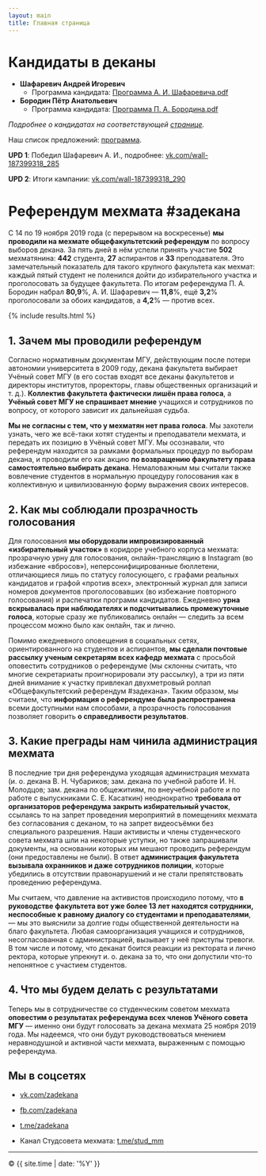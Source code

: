 ```yaml
---
layout: main
title: Главная страница
---
```


# Кандидаты в деканы

- **Шафаревич Андрей Игоревич**
  - Программа кандидата: <a href="public/Программа_А._И._Шафаревича.pdf" target="_blank">Программа А. И. Шафаревича.pdf</a>
- **Бородин Пётр Анатольевич**
  - Программа кандидата: <a href="public/Программа_П._А._Бородина.pdf" target="_blank">Программа П. А. Бородина.pdf</a>

_Подробнее о кандидатах на соответствующей [странице](candidates)._

Наш список предложений: [программа](program).

**UPD 1**: Победил Шафаревич А. И., подробнее: [vk.com/wall-187399318_285](https://vk.com/wall-187399318_285)

**UPD 2**: Итоги кампании: [vk.com/wall-187399318_290](https://vk.com/wall-187399318_290)

# Референдум мехмата #задекана

С 14 по 19 ноября 2019 года (с перерывом на воскресенье) **мы проводили на мехмате общефакультетский референдум** по вопросу выборов декана. За пять дней в нём успели принять участие **502** мехматянина: **442** студента, **27** аспирантов и **33** преподавателя. Это замечательный показатель для такого крупного факультета как мехмат: каждый пятый студент не поленился дойти до избирательного участка и проголосовать за будущее факультета. По итогам референдума П. А. Бородин набрал **80,9**%, А. И. Шафаревич — **11,8**%, ещё **3,2**% проголосовали за обоих кандидатов, а **4,2**% — против всех.

{% include results.html %}

## 1. Зачем мы проводили референдум

Согласно нормативным документам МГУ, действующим после потери автономии университета в 2009 году, декана факультета выбирает Учёный совет МГУ (в его состав входят все деканы факультетов и директоры институтов, проректоры, главы общественных организаций и т. д.). **Коллектив факультета фактически лишён права голоса**, а **Учёный совет МГУ не спрашивает мнение** учащихся и сотрудников по вопросу, от которого зависит их дальнейшая судьба. 
 
**Мы не согласны с тем, что у мехматян нет права голоса**. Мы захотели узнать, чего же всё-таки хотят студенты и преподаватели мехмата, и передать их позицию в Учёный совет МГУ. Мы осознавали, что референдум находится за рамками формальных процедур по выборам декана, и проводили его как акцию **по возвращению факультету права самостоятельно выбирать декана**. Немаловажным мы считали также вовлечение студентов в нормальную процедуру голосования как в коллективную и цивилизованную форму выражения своих интересов. 


## 2. Как мы соблюдали прозрачность голосования

Для голосования **мы оборудовали импровизированный «избирательный участок»** в коридоре учебного корпуса мехмата: прозрачную урну для голосования, онлайн-трансляцию в Instagram (во избежание «вбросов»), неперсонифицированные бюллетени, отличающиеся лишь по статусу голосующего, с графами реальных кандидатов и графой «против всех», электронный журнал для записи номеров документов проголосовавших (во избежание повторного голосования) и распечатки программ кандидатов. Ежедневно **урна вскрывалась при наблюдателях и подсчитывались промежуточные голоса**, которые сразу же публиковались онлайн — следить за всем процессом можно было как онлайн, так и лично.

Помимо ежедневного оповещения в социальных сетях, ориентированного на студентов и аспирантов, **мы сделали почтовые рассылку ученым секретарям всех кафедр мехмата** с просьбой оповестить сотрудников о референдуме (мы склонны считать, что многие секретариаты проигнорировали эту рассылку), а три из пяти дней внимание к участку привлекал двухметровый роллап «Общефакультетский референдум #задекана». Таким образом, мы считаем, что **информация о референдуме была распространена** всеми доступными нам способами, а прозрачность голосования позволяет говорить **о справедливости результатов**. 


## 3. Какие преграды нам чинила администрация мехмата

В последние три дня референдума уходящая администрация мехмата (и. о. декана В. Н. Чубариков; зам. декана по учебной работе И. Н. Молодцов; зам. декана по общежитиям, по внеучебной работе и по работе с выпускниками С. Е. Касаткин) неоднократно **требовала от организаторов референдума закрыть избирательный участок**, ссылаясь то на запрет проведения мероприятий в помещениях мехмата без согласования с деканом, то на запрет видеосъёмки без специального разрешения. Наши активисты и члены студенческого совета мехмата шли на некоторые уступки, но также запрашивали документы, на основании которых им мешают проводить референдум (они предоставлены не были). В ответ **администрация факультета вызывала охранников и даже сотрудников полиции**, которые убедились в отсутствии правонарушений и не стали препятствовать проведению референдума. 

Мы считаем, что давление на активистов происходило потому, что **в руководстве факультета вот уже более 13 лет находятся сотрудники, неспособные к равному диалогу со студентами и преподавателями**, — мы это выяснили за долгие годы общественной деятельности на благо факультета. Любая самоорганизация учащихся и сотрудников, несогласованная с администрацией, вызывает у неё приступы тревоги. В том числе и потому, что деканат боится реакции из ректората и лично ректора, которые упрекнут и. о. декана за то, что они допустили что-то непонятное с участием студентов. 


## 4. Что мы будем делать с результатами

Теперь мы в сотрудничестве со студенческим советом мехмата **оповестим о результатах референдума всех членов Учёного совета МГУ** — именно они будут голосовать за декана мехмата 25 ноября 2019 года. Мы надеемся, что они будут руководствоваться мнением неравнодушной и активной части мехмата, выраженным с помощью референдума. 


## Мы в соцсетях

- [vk.com/zadekana](https://vk.com/zadekana)
- [fb.com/zadekana](https://fb.com/zadekana)
- [t.me/zadekana](https://t.me/zadekana)


- Канал Студсовета мехмата: [t.me/stud_mm](https://t.me/stud_mm)

---

<p>&copy; {{ site.time | date: '%Y' }}</p>
